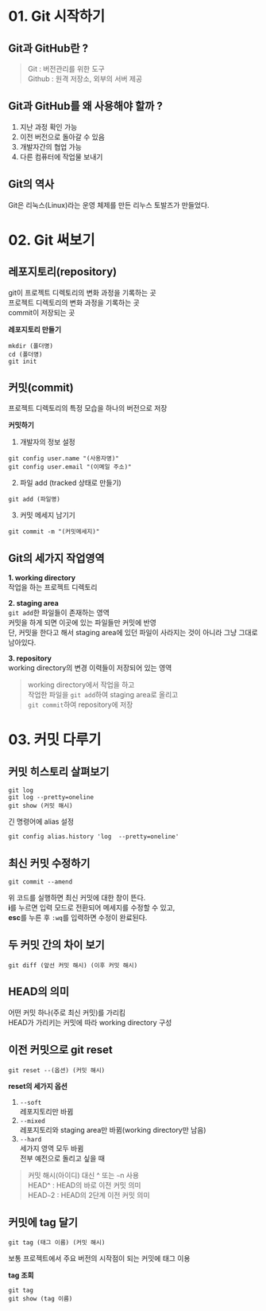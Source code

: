 # 01. Git 시작하기
## Git과 GitHub란 ?
> Git : 버전관리를 위한 도구  
> Github : 원격 저장소, 외부의 서버 제공

## Git과 GitHub를 왜 사용해야 할까 ?
1. 지난 과정 확인 가능  
2. 이전 버전으로 돌아갈 수 있음
3. 개발자간의 협업 가능
4. 다른 컴퓨터에 작업물 보내기

## Git의 역사
Git은 리눅스(Linux)라는 운영 체제를 만든 리누스 토발즈가 만들었다.

# 02. Git 써보기
## 레포지토리(repository)
git이 프로젝트 디렉토리의 변화 과정을 기록하는 곳  
프로젝트 디렉토리의 변화 과정을 기록하는 곳  
commit이 저장되는 곳  

**레포지토리 만들기**
```
mkdir (폴더명)
cd (폴더명)
git init
```

## 커밋(commit)
프로젝트 디렉토리의 특정 모습을 하나의 버전으로 저장  

**커밋하기**
1. 개발자의 정보 설정
```
git config user.name "(사용자명)"
git config user.email "(이메일 주소)"
```
2. 파일 add (tracked 상태로 만들기)
```
git add (파일명)
```
3. 커밋 메세지 남기기
```
git commit -m "(커밋메세지)"
```

## Git의 세가지 작업영역
**1. working directory**  
 작업을 하는 프로젝트 디렉토리  

**2. staging area**  
```git add```한 파일들이 존재하는 영역  
커밋을 하게 되면 이곳에 있는 파일들만 커밋에 반영  
단, 커밋을 한다고 해서 staging area에 있던 파일이 사라지는 것이 아니라 그냥 그대로 남아있다.

**3. repository**  
working directory의 변경 이력들이 저장되어 있는 영역  

> working directory에서 작업을 하고  
> 작업한 파일을 ```git add```하여 staging area로 올리고  
> ```git commit```하여 repository에 저장  

# 03. 커밋 다루기
## 커밋 히스토리 살펴보기
```
git log
git log --pretty=oneline
git show (커밋 해시)
```
긴 명령어에 alias 설정  
```
git config alias.history 'log  --pretty=oneline'
```

## 최신 커밋 수정하기
```
git commit --amend
```
위 코드를 실행하면 최신 커밋에 대한 창이 뜬다.  
**i**를 누르면 입력 모드로 전환되어 메세지를 수정할 수 있고,  
**esc**를 누른 후 ```:wq```를 입력하면 수정이 완료된다.

## 두 커밋 간의 차이 보기
```
git diff (앞선 커밋 해시) (이후 커밋 해시)
```

## HEAD의 의미
어떤 커밋 하나(주로 최신 커밋)를 가리킴  
HEAD가 가리키는 커밋에 따라 working directory 구성

## 이전 커밋으로 git reset
```
git reset --(옵션) (커밋 해시)
```

**reset의 세가지 옵션**
1. ```--soft```  
 레포지토리만 바뀜  
2. ```--mixed```  
 레포지토리와 staging area만 바뀜(working directory만 남음)
3. ```--hard```  
 세가지 영역 모두 바뀜  
 전부 예전으로 돌리고 싶을 때

 > 커밋 해시(아이디) 대신 ^ 또는 `~`n 사용  
 > HEAD^ : HEAD의 바로 이전 커밋 의미  
 > HEAD`~`2 : HEAD의 2단계 이전 커밋 의미  

## 커밋에 tag 달기
```
git tag (태그 이름) (커밋 해시)
```  
보통 프로젝트에서 주요 버전의 시작점이 되는 커밋에 태그 이용

**tag 조회**
```
git tag
git show (tag 이름)
```